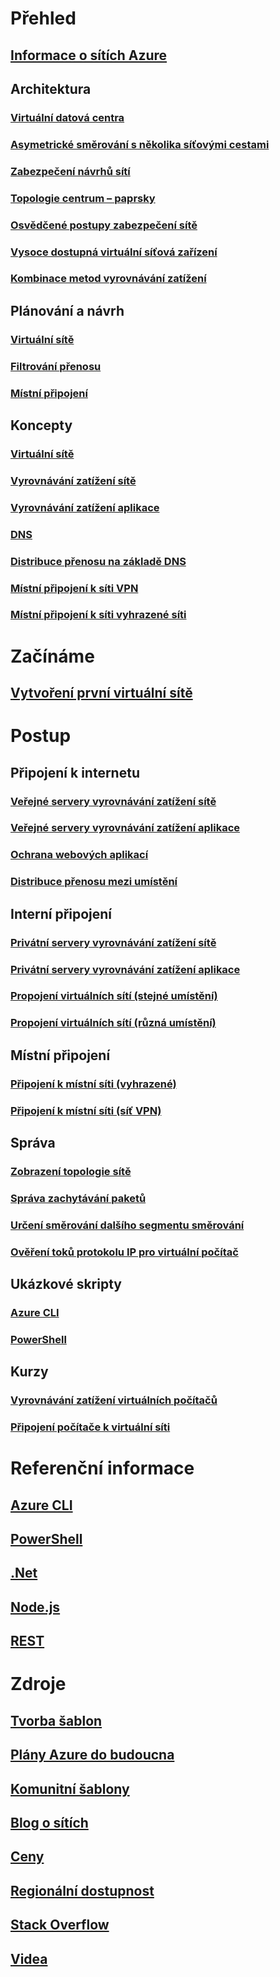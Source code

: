 # Přehled
## [Informace o sítích Azure](networking-overview.md)
## Architektura
### [Virtuální datová centra](networking-virtual-datacenter.md)
### [Asymetrické směrování s několika síťovými cestami](../expressroute/expressroute-asymmetric-routing.md?toc=%2fazure%2fnetworking%2ftoc.json)
### [Zabezpečení návrhů sítí](../best-practices-network-security.md?toc=%2fazure%2fnetworking%2ftoc.json)
### [Topologie centrum – paprsky](https://docs.microsoft.com/azure/architecture/reference-architectures/hybrid-networking/hub-spoke)
### [Osvědčené postupy zabezpečení sítě](../security/azure-security-network-security-best-practices.md?toc=%2fazure%2fnetworking%2ftoc.json)
### [Vysoce dostupná virtuální síťová zařízení](https://docs.microsoft.com/azure/architecture/reference-architectures/dmz/nva-ha )
### [Kombinace metod vyrovnávání zatížení](../traffic-manager/traffic-manager-load-balancing-azure.md?toc=%2fazure%2fnetworking%2ftoc.json)
## Plánování a návrh
### [Virtuální sítě](../virtual-network/virtual-network-vnet-plan-design-arm.md?toc=%2fazure%2fnetworking%2ftoc.json)
### [Filtrování přenosu](../virtual-network/virtual-networks-nsg.md?toc=%2fazure%2fnetworking%2ftoc.json)
### [Místní připojení](../vpn-gateway/vpn-gateway-plan-design.md?toc=%2fazure%2fnetworking%2ftoc.json)
##  Koncepty
### [Virtuální sítě](../virtual-network/virtual-networks-overview.md?toc=%2fazure%2fnetworking%2ftoc.json)
### [Vyrovnávání zatížení sítě](../load-balancer/load-balancer-overview.md?toc=%2fazure%2fnetworking%2ftoc.json)
### [Vyrovnávání zatížení aplikace](../application-gateway/application-gateway-introduction.md?toc=%2fazure%2fnetworking%2ftoc.json)
### [DNS](../dns/dns-overview.md?toc=%2fazure%2fnetworking%2ftoc.json)
### [Distribuce přenosu na základě DNS](../traffic-manager/traffic-manager-overview.md?toc=%2fazure%2fnetworking%2ftoc.json)
### [Místní připojení k síti VPN](../vpn-gateway/vpn-gateway-about-vpngateways.md?toc=%2fazure%2fnetworking%2ftoc.json)
### [Místní připojení k síti vyhrazené síti](../expressroute/expressroute-introduction.md?toc=%2fazure%2fnetworking%2ftoc.json)

# Začínáme
## [Vytvoření první virtuální sítě](../virtual-network/virtual-network-get-started-vnet-subnet.md?toc=%2fazure%2fnetworking%2ftoc.json)

# Postup
## Připojení k internetu
### [Veřejné servery vyrovnávání zatížení sítě](../load-balancer/load-balancer-get-started-internet-portal.md?toc=%2fazure%2fnetworking%2ftoc.json)
### [Veřejné servery vyrovnávání zatížení aplikace](../application-gateway/application-gateway-create-gateway-portal.md?toc=%2fazure%2fnetworking%2ftoc.json)
### [Ochrana webových aplikací](../application-gateway/application-gateway-web-application-firewall-portal.md?toc=%2fazure%2fnetworking%2ftoc.json)
### [Distribuce přenosu mezi umístění](../traffic-manager/traffic-manager-configure-geographic-routing-method.md?toc=%2fazure%2fnetworking%2ftoc.json)
## Interní připojení
### [Privátní servery vyrovnávání zatížení sítě](../load-balancer/load-balancer-get-started-ilb-arm-portal.md?toc=%2fazure%2fnetworking%2ftoc.json)
### [Privátní servery vyrovnávání zatížení aplikace](../application-gateway/application-gateway-ilb-arm.md?toc=%2fazure%2fnetworking%2ftoc.json)
### [Propojení virtuálních sítí (stejné umístění)](../virtual-network/virtual-networks-create-vnetpeering-arm-portal.md?toc=%2fazure%2fnetworking%2ftoc.json)
### [Propojení virtuálních sítí (různá umístění)](../vpn-gateway/vpn-gateway-howto-vnet-vnet-resource-manager-portal.md?toc=%2fazure%2fnetworking%2ftoc.json)
## Místní připojení
### [Připojení k místní síti (vyhrazené)](../expressroute/expressroute-howto-circuit-portal-resource-manager.md?toc=%2fazure%2fnetworking%2ftoc.json)
### [Připojení k místní síti (síť VPN)](../vpn-gateway/vpn-gateway-howto-site-to-site-resource-manager-portal.md?toc=%2fazure%2fnetworking%2ftoc.json)
## Správa
### [Zobrazení topologie sítě](../network-watcher/network-watcher-topology-powershell.md?toc=%2fazure%2fnetworking%2ftoc.json)
### [Správa zachytávání paketů](../network-watcher/network-watcher-packet-capture-manage-portal.md?toc=%2fazure%2fnetworking%2ftoc.json)
### [Určení směrování dalšího segmentu směrování](../network-watcher/network-watcher-check-next-hop-portal.md?toc=%2fazure%2fnetworking%2ftoc.json)
### [Ověření toků protokolu IP pro virtuální počítač](../network-watcher/network-watcher-check-ip-flow-verify-portal.md?toc=%2fazure%2fnetworking%2ftoc.json)
## Ukázkové skripty
### [Azure CLI](cli-samples.md)
### [PowerShell](powershell-samples.md)
## Kurzy
### [Vyrovnávání zatížení virtuálních počítačů](../virtual-machines/linux/tutorial-load-balance-nodejs.md?toc=%2fazure%2fnetworking%2ftoc.json)
### [Připojení počítače k virtuální síti](../vpn-gateway/vpn-gateway-howto-point-to-site-resource-manager-portal.md?toc=%2fazure%2fnetworking%2ftoc.json)


# Referenční informace
## [Azure CLI](https://docs.microsoft.com/cli/azure/network)
## [PowerShell](https://docs.microsoft.com/powershell/module/azurerm.network/?view=azurermps-3.8.0)
## [.Net](https://docs.microsoft.com/dotnet/api/microsoft.azure.management.network?view=azuremgmtnetwork-9.1.0-preview)
## [Node.js](https://azure.microsoft.com/develop/nodejs/#azure-sdk)
## [REST](https://msdn.microsoft.com/library/mt163658.aspx)

# Zdroje
## [Tvorba šablon](/azure/azure-resource-manager/resource-group-authoring-templates?toc=%2fazure%2fnetworking%2ftoc.json)
## [Plány Azure do budoucna](https://azure.microsoft.com/roadmap/)
## [Komunitní šablony](https://azure.microsoft.com/resources/templates/)
## [Blog o sítích](http://azure.microsoft.com/blog/topics/networking)
## [Ceny](https://azure.microsoft.com/pricing)
## [Regionální dostupnost](https://azure.microsoft.com/regions/services/)
## [Stack Overflow](http://stackoverflow.com/questions/tagged/azure-virtual-network)
## [Videa](https://azure.microsoft.com/resources/videos/index/?services=virtual-network)

